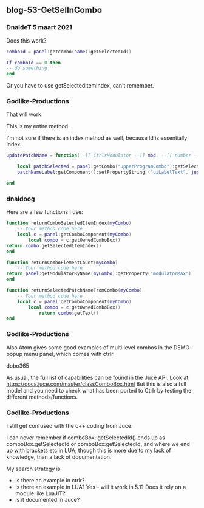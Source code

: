 ## blog-53-GetSelInCombo

### DnaldeT 5 maart 2021

Does this work?
```lua
comboId = panel:getcombo(name):getSelectedId()

If comboId == 0 then
-- do something
end
```

Or you have to use getSelectedItemIndex, can't remember.


### Godlike-Productions


That will work.

This is my entire method.

I'm not sure if there is an index method as well, because Id is essentially Index.
```lua
updatePatchName = function(--[[ CtrlrModulator --]] mod, --[[ number --]] value, --[[ number --]] source)

    local patchSelected = panel:getCombo("upperProgramCombo"):getSelectedId()
    patchNameLabel:getComponent():setPropertyString ("uiLabelText", jupiterBank[patchSelected].name)

end
```



### dnaldoog

Here are a few functions I use:

```lua
function returnComboSelectedItemIndex(myCombo)
	-- Your method code here
    local c = panel:getComboComponent(myCombo)
        local combo = c:getOwnedComboBox()
return combo:getSelectedItemIndex()
end

function returnComboElementCount(myCombo)
	-- Your method code here
return panel:getModulatorByName(myCombo):getProperty("modulatorMax")
end

function returnSelectedPatchNameFromCombo(myCombo)
	-- Your method code here
    local c = panel:getComboComponent(myCombo)
        local combo = c:getOwnedComboBox()
            return combo:getText() 
end
```


### Godlike-Productions

Also Atom gives some good examples of multi level combos in the DEMO - popup menu panel, which comes with ctrlr

dobo365

As usual, the full list of capabilities can be found in the Juce API.
Look at: https://docs.juce.com/master/classComboBox.html
But this is also a full model and you need to check what has been ported to Ctrlr by testing the different methods/functions.


### Godlike-Productions

I still get confused with the c++ coding from Juce.

I can never remember if comboBox::getSelectedId() ends up as comboBox.getSelectedId or comboBox:getSelectedId, and where we end up with brackets etc in LUA, though this is more due to my lack of knowledge, than a lack of documentation.

My search strategy is

- Is there an example in ctrlr?
- Is there an example in LUA? Yes - will it work in 5.1? Does it rely on a module like LuaJIT?
- Is it documented in Juce?
